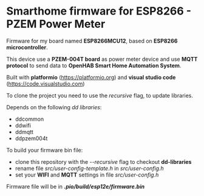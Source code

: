 # Smarthome firmware for ESP8266 - PZEM Power Meter
Firmware for my board named **ESP8266MCU12**, based on **ESP8266 microcontroller**.

This device use a **PZEM-004T board** as power meter device and use **MQTT protocol** to send data to **OpenHAB Smart Home Automation System**.

Built with **platformio** (https://platformio.org) and **visual studio code** (https://code.visualstudio.com)

To clone the project you need to use the *recursive* flag, to update libraries.

Depends on the following *dd libraries*:

 - ddcommon
 - ddwifi
 - ddmqtt
 - ddpzem004t

To build your firmware bin file:
 - clone this repository with the *--recursive* flag to checkout **dd-libraries**
 - rename file *src/user-config-template.h* in *src/user-config.h*
 - set your **WIFI** and **MQTT** settings in file *src/user-config.h*
 
Firmware file will be in ***.pio/build/esp12e/firmware.bin***